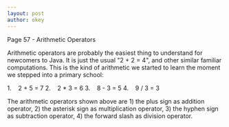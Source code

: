 ```yaml
---
layout: post
author: okey
---
```

Page 57 - Arithmetic Operators

Arithmetic operators are probably the easiest thing to understand for newcomers to Java.
It is just the usual "2 + 2 = 4", and other similar familiar computations. This is the 
kind of arithmetic we started to learn the moment we stepped into a primary school:

1.&nbsp;&nbsp;&nbsp;&nbsp;2 + 5 = 7
2.&nbsp;&nbsp;&nbsp;&nbsp;2 * 3 = 6
3.&nbsp;&nbsp;&nbsp;&nbsp;8 - 3 = 5
4.&nbsp;&nbsp;&nbsp;&nbsp;9 / 3 = 3

The arithmetic operators shown above are 1) the plus sign as addition operator, 2)
the asterisk sign as multiplication operator, 3) the hyphen sign as subtraction operator, 
4) the forward slash as division operator.

